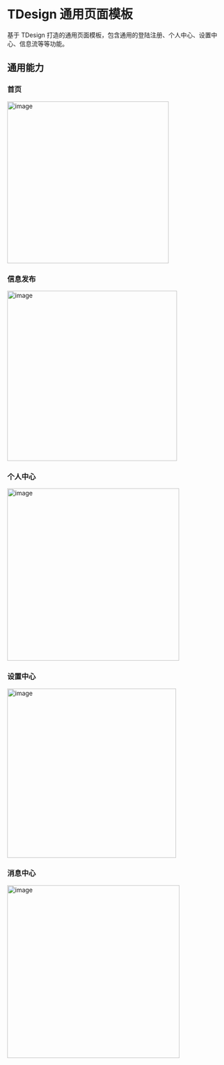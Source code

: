 # TDesign 通用页面模板

基于 TDesign 打造的通用页面模板，包含通用的登陆注册、个人中心、设置中心、信息流等等功能。

## 通用能力

### 首页

<img width="371" alt="image" src="https://github.com/TDesignOteam/tdesign-miniprogram-starter/assets/7017290/b0edf199-31cd-4182-ab1b-9e669acec2a3">

### 信息发布

<img width="390" alt="image" src="https://github.com/TDesignOteam/tdesign-miniprogram-starter/assets/7017290/c780d8d3-c444-4bd7-85c2-e9c6b69678ec">

### 个人中心

<img width="395" alt="image" src="https://github.com/TDesignOteam/tdesign-miniprogram-starter/assets/7017290/d248f8df-6b2e-4a19-b20f-c28b60e1976f">

### 设置中心

<img width="388" alt="image" src="https://github.com/TDesignOteam/tdesign-miniprogram-starter/assets/7017290/36444396-0cc7-4dfa-9626-f6935c8a3f38">

### 消息中心

<img width="396" alt="image" src="https://github.com/TDesignOteam/tdesign-miniprogram-starter/assets/7017290/d49c8b27-1eae-47f5-ae94-012412ebd0d1">
